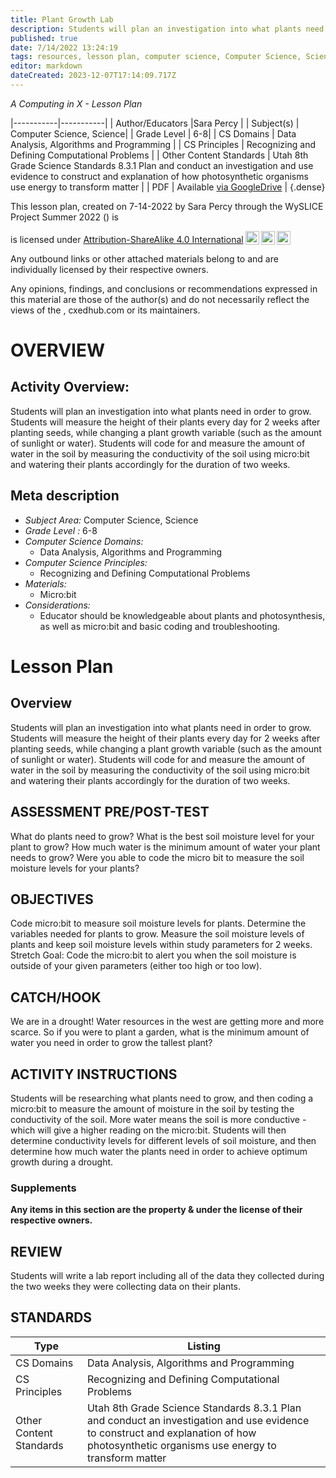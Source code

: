 ```yaml
---
title: Plant Growth Lab
description: Students will plan an investigation into what plants need in order to grow. Students will measure the height of their plants every day for 2 weeks after planting seeds, while changing a plant growth variable (such as the amount of sunlight or water). Students will code for and measure the amount of water in the soil by measuring the conductivity of the soil using micro:bit and watering their plants accordingly for the duration of two weeks.
published: true
date: 7/14/2022 13:24:19
tags: resources, lesson plan, computer science, Computer Science, Science 
editor: markdown
dateCreated: 2023-12-07T17:14:09.717Z
---
```

*A Computing in X - Lesson Plan*

|-----------|-----------|
| Author/Educators |Sara Percy |
| Subject(s) | Computer Science, Science|
| Grade Level | 6-8|
| CS Domains | Data Analysis, Algorithms and Programming |
| CS Principles | Recognizing and Defining Computational Problems |
| Other Content Standards | Utah 8th Grade Science Standards 8.3.1 Plan and conduct an investigation and use evidence to construct and explanation of how photosynthetic organisms use energy to transform matter | 
| PDF | Available [via GoogleDrive]() |
{.dense}






This lesson plan, created on 7-14-2022 by Sara Percy through the  WySLICE Project Summer 2022 () is  <p xmlns:cc="http://creativecommons.org/ns#" >  is licensed under <a href="http://creativecommons.org/licenses/by-sa/4.0/?ref=chooser-v1" target="_blank" rel="license noopener noreferrer" style="display:inline-block;">Attribution-ShareAlike 4.0 International<img style="height:22px!important;margin-left:3px;vertical-align:text-bottom;" src="https://mirrors.creativecommons.org/presskit/icons/cc.svg?ref=chooser-v1"><img style="height:22px!important;margin-left:3px;vertical-align:text-bottom;" src="https://mirrors.creativecommons.org/presskit/icons/by.svg?ref=chooser-v1"><img style="height:22px!important;margin-left:3px;vertical-align:text-bottom;" src="https://mirrors.creativecommons.org/presskit/icons/sa.svg?ref=chooser-v1"></a></p>


Any outbound links or other attached materials belong to and are individually licensed by their respective owners. 


Any opinions, findings, and conclusions or recommendations expressed in this material are those of the author(s) and do not necessarily reflect the views of the , cxedhub.com or its maintainers.


# OVERVIEW
## Activity Overview:  
Students will plan an investigation into what plants need in order to grow. Students will measure the height of their plants every day for 2 weeks after planting seeds, while changing a plant growth variable (such as the amount of sunlight or water). Students will code for and measure the amount of water in the soil by measuring the conductivity of the soil using micro:bit and watering their plants accordingly for the duration of two weeks.
## Meta description
+ *Subject Area:* Computer Science, Science 
+ *Grade Level :* 6-8 
+ *Computer Science Domains:*
   + Data Analysis, Algorithms and Programming
+ *Computer Science Principles:*
   + Recognizing and Defining Computational Problems
+ *Materials:* 
   + Micro:bit
+ *Considerations:*
   + Educator should be knowledgeable about plants and photosynthesis, as well as micro:bit and basic coding and troubleshooting.


# Lesson Plan
## Overview
Students will plan an investigation into what plants need in order to grow. Students will measure the height of their plants every day for 2 weeks after planting seeds, while changing a plant growth variable (such as the amount of sunlight or water). Students will code for and measure the amount of water in the soil by measuring the conductivity of the soil using micro:bit and watering their plants accordingly for the duration of two weeks.
## ASSESSMENT PRE/POST-TEST
What do plants need to grow?
What is the best soil moisture level for your plant to grow?
How much water is the minimum amount of water your plant needs to grow?
Were you able to code the micro bit to measure the soil moisture levels for your plants?
## OBJECTIVES
Code micro:bit to measure soil moisture levels for plants. 
Determine the variables needed for plants to grow. 
Measure the soil moisture levels of plants and keep soil moisture levels within study parameters for 2 weeks.  
Stretch Goal: Code the micro:bit to alert you when the soil moisture is outside of your given parameters (either too high or too low).


## CATCH/HOOK
We are in a drought! Water resources in the west are getting more and more scarce. So if you were to plant a garden, what is the minimum amount of water you need in order to grow the tallest plant?


## ACTIVITY INSTRUCTIONS
Students will be researching what plants need to grow, and then coding a micro:bit to measure the amount of moisture in the soil by testing the conductivity of the soil. More water means the soil is more conductive - which will give a higher reading on the micro:bit. Students will then determine conductivity levels for different levels of soil moisture, and then determine how much water the plants need in order to achieve optimum growth during a drought.


### Supplements
**Any items in this section are the property & under the license of their respective owners.**






## REVIEW
Students will write a lab report including all of the data they collected during the two weeks they were collecting data on their plants.
## STANDARDS        
| Type | Listing | 
|-----------|-----------|
| CS Domains  | Data Analysis, Algorithms and Programming|
| CS Principles   | Recognizing and Defining Computational Problems|
| Other Content Standards | Utah 8th Grade Science Standards 8.3.1 Plan and conduct an investigation and use evidence to construct and explanation of how photosynthetic organisms use energy to transform matter  |